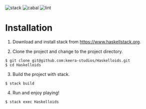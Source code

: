 ![stack](https://github.com/haskell-game-archives/Haskelloids/workflows/stack/badge.svg)
![cabal](https://github.com/haskell-game-archives/Haskelloids/workflows/cabal/badge.svg)
![lint](https://github.com/haskell-game-archives/Haskelloids/workflows/lint/badge.svg)

# Installation

1. Download and install stack from <https://www.haskellstack.org>.

2. Clone the project and change to the project directory.

```
$ git clone git@github.com:keera-studios/Haskelloids.git
$ cd Haskelloids
```

3. Build the project with stack.

`$ stack build`

4. Run and enjoy playing!

`$ stack exec Haskelloids`
